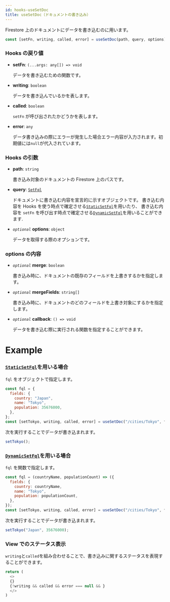 ```yaml
---
id: hooks-useSetDoc
title: useSetDoc（ドキュメントの書き込み）
---
```


Firestore 上のドキュメントにデータを書き込むのに用います。

```js
const [setFn, writing, called, error] = useSetDoc(path, query, options);
```

### Hooks の戻り値

- **setFn**: `(...args: any[]) => void`

  データを書き込むための関数です。

- **writing**: `boolean`

  データを書き込んでいるかを表します。

- **called**: `boolean`

  `setFn` が呼び出されたかどうかを表します。

- **error**: `any`

  データ書き込みの際にエラーが発生した場合エラー内容が入力されます。初期値には`null`が代入されています。

### Hooks の引数

- **path**: `string`

  書き込み対象のドキュメントの Firestore 上のパスです。

- **query**: [`SetFql`](misc-type.md#setfql)

  ドキュメントに書き込む内容を宣言的に示すオブジェクトです。
  書き込む内容を Hooks を使う時点で確定させる[`StaticSetFql`](misc-type.md#staticsetfql)を用いたり、
  書き込む内容を `setFn` を呼び出す時点で確定させる[`DynamicSetFql`](misc-type.md#dynamicsetfql)を用いることができます.

* _`optional`_ **options**: `object`

  データを取得する際のオプションです。

### options の内容

- _`optional`_ **merge**: `boolean`

  書き込み時に、ドキュメントの既存のフィールドを上書きするかを指定します。

- _`optional`_ **mergeFields**: `string[]`

  書き込み時に、ドキュメントのどのフィールドを上書き対象にするかを指定します。

- _`optional`_ **callback**: `() => void`

  データを書き込む際に実行される関数を指定することができます。

# Example

### [`StaticSetFql`](misc-type.md#staticsetfql)を用いる場合

`fql` をオブジェクトで指定します。

```js
const fql = {
  fields: {
    country: "Japan",
    name: "Tokyo",
    population: 35676000,
  },
};
const [setTokyo, writing, called, error] = useSetDoc("/cities/Tokyo", fql);
```

次を実行することでデータが書き込まれます。

```js
setTokyo();
```

### [`DynamicSetFql`](misc-type.md#dynamicsetfql)を用いる場合

`fql` を関数で指定します。

```js
const fql = (countryName, populationCount) => ({
  fields: {
    country: countryName,
    name: "Tokyo",
    population: populationCount,
  },
});
const [setTokyo, writing, called, error] = useSetDoc("/cities/Tokyo", fql);
```

次を実行することでデータが書き込まれます。

```js
setTokyo("Japan", 35676000);
```

### View でのステータス表示

`writing`と`called`を組み合わせることで、書き込みに関するステータスを表現することができます。

```js
return (
  <>
  {}
  {!writing && called && error === null && }
  </>
)
```
